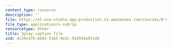 ```yaml
---
content_type: resource
description: ''
file: https://ol-ocw-studio-app-production.s3.amazonaws.com/courses/8-06-quantum-physics-iii-spring-2018/dc29cd7b6b9253b59e3c544504a921dd_VaBMK5JSz2I.vtt
file_type: application/x-subrip
resourcetype: Other
title: 3play caption file
uid: dc29cd7b-6b92-53b5-9e3c-544504a921dd
---
```

